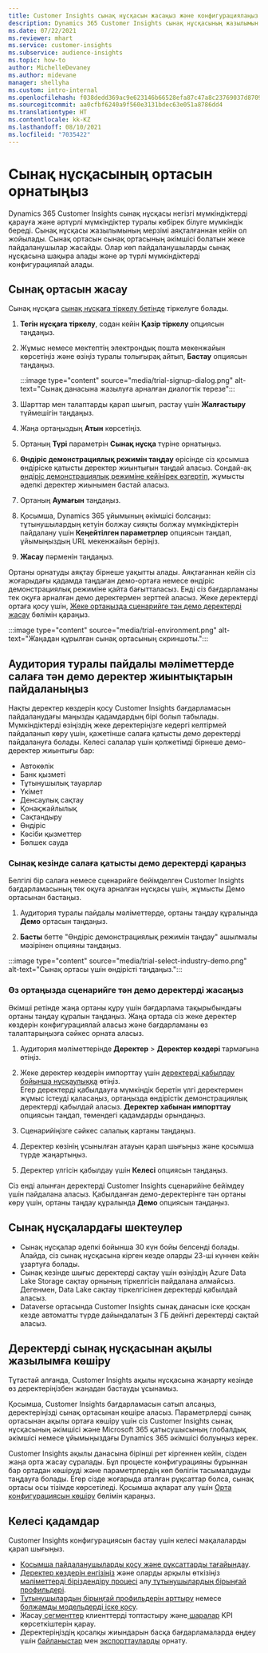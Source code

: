 ```yaml
---
title: Customer Insights сынақ нұсқасын жасаңыз және конфигурациялаңыз
description: Dynamics 365 Customer Insights сынақ нұсқасының жазылымын алу және оны конфигурациялау қадамдары.
ms.date: 07/22/2021
ms.reviewer: mhart
ms.service: customer-insights
ms.subservice: audience-insights
ms.topic: how-to
author: MichelleDevaney
ms.author: midevane
manager: shellyha
ms.custom: intro-internal
ms.openlocfilehash: f038dedd369ac9e623146b66528efa87c47a8c23769037d8709fa9b804a0b723
ms.sourcegitcommit: aa0cfbf6240a9f560e3131bdec63e051a8786dd4
ms.translationtype: HT
ms.contentlocale: kk-KZ
ms.lasthandoff: 08/10/2021
ms.locfileid: "7035422"
---
```

# <a name="set-up-a-trial-environment"></a>Сынақ нұсқасының ортасын орнатыңыз 

Dynamics 365 Customer Insights сынақ нұсқасы негізгі мүмкіндіктерді қарауға және әртүрлі мүмкіндіктер туралы көбірек білуге мүмкіндік береді. Сынақ нұсқасы жазылымының мерзімі аяқталғаннан кейін ол жойылады. Сынақ ортасын сынақ ортасының әкімшісі болатын жеке пайдаланушылар жасайды. Олар көп пайдаланушыларды сынақ нұсқасына шақыра алады және әр түрлі мүмкіндіктерді конфигурациялай алады.

## <a name="create-a-trial-environment"></a>Сынақ ортасын жасау

Сынақ нұсқаға [сынақ нұсқаға тіркелу бетінде](https://dynamics.microsoft.com/get-started/free-trial/?appname=customerinsights) тіркелуге болады. 

1. **Тегін нұсқаға тіркелу**, содан кейін **Қазір тіркелу** опциясын таңдаңыз.

1. Жұмыс немесе мектептің электрондық пошта мекенжайын көрсетіңіз және өзіңіз туралы толығырақ айтып, **Бастау** опциясын таңдаңыз.

   :::image type="content" source="media/trial-signup-dialog.png" alt-text="Сынақ данасына жазылуға арналған диалогтік терезе":::

1. Шарттар мен талаптарды қарап шығып, растау үшін **Жалғастыру** түймешігін таңдаңыз.

1. Жаңа ортаңыздың **Атын** көрсетіңіз. 

1. Ортаның **Түрі** параметрін **Сынақ нұсқа** түріне орнатыңыз.

1. **Өндіріс демонстрациялық режимін таңдау** өрісінде сіз қосымша өндіріске қатысты деректер жиынтығын таңдай аласыз. Сондай-ақ [өндіріс демонстрациялық режиміне кейінірек өзгертіп](#use-industry-specific-demo-data-sets-in-audience-insights), жұмысты әдепкі деректер жиынымен бастай аласыз.

1. Ортаның **Аумағын** таңдаңыз.

1. Қосымша, Dynamics 365 ұйымының әкімшісі болсаңыз: тұтынушылардың кетуін болжау сияқты болжау мүмкіндіктерін пайдалану үшін **Кеңейтілген параметрлер** опциясын таңдап, ұйымыңыздың URL мекенжайын беріңіз. 

1. **Жасау** пәрменін таңдаңыз. 

Ортаны орнатуды аяқтау бірнеше уақытты алады. Аяқтағаннан кейін сіз жоғарыдағы қадамда таңдаған демо-ортаға немесе өндіріс демонстрациялық режиміне қайта бағытталасыз. Енді сіз бағдарламаны тек оқуға арналған демо деректермен зерттей аласыз. Жеке деректерді ортаға қосу үшін, [Жеке ортаңызда сценарийге тән демо деректерді жасау](#create-scenario-specific-demo-data-in-your-own-environment) бөлімін қараңыз.

:::image type="content" source="media/trial-environment.png" alt-text="Жаңадан құрылған сынақ ортасының скриншоты.":::

## <a name="use-industry-specific-demo-data-sets-in-audience-insights"></a>Аудитория туралы пайдалы мәліметтерде салаға тән демо деректер жиынтықтарын пайдаланыңыз

Нақты деректер көздерін қосу Customer Insights бағдарламасын пайдаланудағы маңызды қадамдардың бірі болып табылады. Мүмкіндіктерді өзіңіздің жеке деректеріңізге кедергі келтірмей пайдаланып көру үшін, қажетінше салаға қатысты демо деректерді пайдалануға болады. Келесі салалар үшін қолжетімді бірнеше демо-деректер жиынтығы бар: 

-   Автокөлік
-   Банк қызметі
-   Тұтынушылық тауарлар
-   Үкімет
-   Денсаулық сақтау
-   Қонақжайлылық
-   Сақтандыру
-   Өндіріс
-   Кәсіби қызметтер
-   Бөлшек сауда

### <a name="see-industry-specific-demo-data-in-trials"></a>Сынақ кезінде салаға қатысты демо деректерді қараңыз

Белгілі бір салаға немесе сценарийге бейімделген Customer Insights бағдарламасының тек оқуға арналған нұсқасы үшін, жұмысты Демо ортасынан бастаңыз. 
 
1.  Аудитория туралы пайдалы мәліметтерде, ортаны таңдау құралында **Демо** ортасын таңдаңыз.

2.  **Басты** бетте "Өндіріс демонстрациялық режимін таңдау" ашылмалы мәзірінен опцияны таңдаңыз.

:::image type="content" source="media/trial-select-industry-demo.png" alt-text="Сынақ ортасы үшін өндірісті таңдаңыз.":::

### <a name="create-scenario-specific-demo-data-in-your-own-environment"></a>Өз ортаңызда сценарийге тән демо деректерді жасаңыз

Әкімші ретінде жаңа ортаны құру үшін бағдарлама тақырыбындағы ортаны таңдау құралын таңдаңыз. Жаңа ортада сіз жеке деректер көздерін конфигурациялай аласыз және бағдарламаны өз талаптарыңызға сәйкес орната аласыз. 

1.  Аудитория мәліметтерінде **Деректер** > **Деректер көздері** тармағына өтіңіз.

2.  Жеке деректер көздерін импорттау үшін [деректерді қабылдау бойынша нұсқаулыққа](data-sources.md) өтіңіз.     
   Егер деректерді қабылдауға мүмкіндік беретін үлгі деректермен жұмыс істеуді қаласаңыз, ортаңызда өндірістік демонстрациялық деректерді қабылдай аласыз. **Деректер хабынан импорттау** опциясын таңдап, төмендегі қадамдарды орындаңыз.

3.  Сценарийіңізге сәйкес салалық картаны таңдаңыз. 

4.  Деректер көзінің ұсынылған атауын қарап шығыңыз және қосымша түрде жаңартыңыз. 

5.  Деректер үлгісін қабылдау үшін **Келесі** опциясын таңдаңыз. 

Сіз енді алынған деректерді Customer Insights сценарийіне бейімдеу үшін пайдалана аласыз. Қабылданған демо-деректерінге тән ортаны көру үшін, ортаны таңдау құралында **<Industry>Демо** опциясын таңдаңыз.

## <a name="limitations-in-trials"></a>Сынақ нұсқалардағы шектеулер

- Сынақ нұсқалар әдепкі бойынша 30 күн бойы белсенді болады. Алайда, сіз сынақ нұсқасына кірген кезде оларды 23-ші күннен кейін ұзартуға болады.
- Сынақ кезінде шығыс деректерді сақтау үшін өзіңіздің Azure Data Lake Storage сақтау орнының тіркелгісін пайдалана алмайсыз. Дегенмен, Data Lake сақтау тіркелгісінен деректерді қабылдай аласыз.
- Dataverse ортасында Customer Insights сынақ данасын іске қосқан кезде автоматты түрде дайындалатын 3 ГБ дейінгі деректерді сақтай аласыз.

## <a name="copy-data-from-a-trial-to-a-paid-subscription"></a>Деректерді сынақ нұсқасынан ақылы жазылымға көшіру

Тұтастай алғанда, Customer Insights ақылы нұсқасына жаңарту кезінде өз деректеріңізбен жаңадан бастауды ұсынамыз. 

Қосымша, Customer Insights бағдарламасын сатып алсаңыз, деректеріңізді сынақ ортасынан көшіре аласыз. Параметрлерді сынақ ортасынан ақылы ортаға көшіру үшін сіз Customer Insights сынақ нұсқасының әкімшісі және Microsoft 365 қатысушысының глобалдық әкімшісі немесе ұйымыңыздағы Dynamics 365 әкімшісі болуыңыз керек. 

Customer Insights ақылы данасына бірінші рет кіргеннен кейін, сізден жаңа орта жасау сұралады. Бұл процесте конфигурацияны бұрыннан бар ортадан көшіруді және параметрлердің көп бөлігін тасымалдауды таңдауға болады. Егер сізде жоғарыда аталған рұқсаттар болса, сынақ ортасы осы тізімде көрсетіледі. Қосымша ақпарат алу үшін [Орта конфигурациясын көшіру](manage-environments.md#copy-the-environment-configuration) бөлімін қараңыз.

## <a name="next-steps"></a>Келесі қадамдар

Customer Insights конфигурациясын бастау үшін келесі мақалаларды қарап шығыңыз. 

- [Қосымша пайдаланушыларды қосу және рұқсаттарды тағайындау](permissions.md).
- [Деректер көздерін енгізіңіз](data-sources.md) және оларды арқылы өткізіңіз[ мәліметтерді біріздендіру процесі](data-unification.md) алу[ тұтынушылардың бірыңғай профильдері](customer-profiles.md).
- [Тұтынушылардың бірыңғай профильдерін арттыру](enrichment-hub.md) немесе [болжамды модельдерді іске қосу](predictions-overview.md).
- Жасау[ сегменттер](segments.md) клиенттерді топтастыру және[ шаралар](measures.md) KPI көрсеткіштерін қарау.
- Деректеріңіздің қосалқы жиындарын басқа бағдарламаларда өңдеу үшін [байланыстар](connections.md) мен [экспорттауларды](export-destinations.md) орнату.